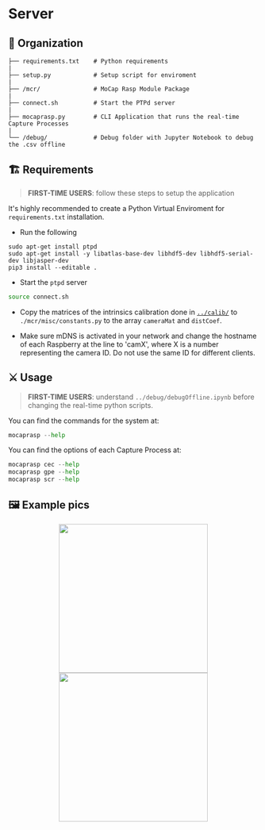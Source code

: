 # Server

## 📂 Organization

    ├── requirements.txt    # Python requirements
    |
    ├── setup.py            # Setup script for enviroment
    |
    ├── /mcr/               # MoCap Rasp Module Package 
    |
    ├── connect.sh          # Start the PTPd server
    |
    ├── mocaprasp.py        # CLI Application that runs the real-time Capture Processes
    |
    └── /debug/             # Debug folder with Jupyter Notebook to debug the .csv offline

## 🏗️ Requirements

>  **FIRST-TIME USERS**: follow these steps to setup the application

It's highly recommended to create a Python Virtual Enviroment for `requirements.txt` installation.

- Run the following
``` shell 
sudo apt-get install ptpd
sudo apt-get install -y libatlas-base-dev libhdf5-dev libhdf5-serial-dev libjasper-dev
pip3 install --editable .
```

- Start the `ptpd` server
``` bash
source connect.sh
```
- Copy the matrices of the intrinsics calibration done in [`../calib/`](/calib/) to `./mcr/misc/constants.py` to the array `cameraMat` and `distCoef`.

- Make sure mDNS is activated in your network and change the hostname of each Raspberry at the line to 'camX', where X is a number representing the camera ID. Do not use the same ID for different clients.

## ⚔️ Usage

>  **FIRST-TIME USERS**: understand `../debug/debugOffline.ipynb` before changing the real-time python scripts.

You can find the commands for the system at:
``` python
mocaprasp --help
```

You can find the options of each Capture Process at:
``` python
mocaprasp cec --help
mocaprasp gpe --help
mocaprasp scr --help
```

## 🖼️ Example pics

<p align="center">
<img src="https://user-images.githubusercontent.com/48807586/177630567-203f1129-dc2e-4f36-b9f5-4dd15c5e4c1d.png" height="300" align="center">
<img src="https://user-images.githubusercontent.com/48807586/177630590-ecf808d8-98f1-44f5-a3be-9fbb3b7a658d.png" height="300" align="center"><br><br>
</p>
